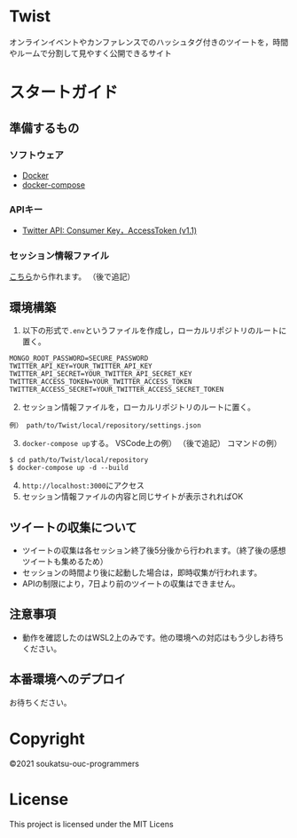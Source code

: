 # Twist
オンラインイベントやカンファレンスでのハッシュタグ付きのツイートを，時間やルームで分割して見やすく公開できるサイト

# スタートガイド

## 準備するもの
### ソフトウェア
- [Docker](https://docs.docker.com/get-docker/)
- [docker-compose](https://docs.docker.com/compose/install/)
### APIキー
- [Twitter API: Consumer Key，AccessToken (v1.1)](https://developer.twitter.com/en/docs/getting-started)
### セッション情報ファイル
[こちら]()から作れます。
（後で追記）

## 環境構築
1. 以下の形式で`.env`というファイルを作成し，ローカルリポジトリのルートに置く。
```
MONGO_ROOT_PASSWORD=SECURE_PASSWORD
TWITTER_API_KEY=YOUR_TWITTER_API_KEY
TWITTER_API_SECRET=YOUR_TWITTER_API_SECRET_KEY
TWITTER_ACCESS_TOKEN=YOUR_TWITTER_ACCESS_TOKEN
TWITTER_ACCESS_SECRET=YOUR_TWITTER_ACCESS_SECRET_TOKEN
```
2. セッション情報ファイルを，ローカルリポジトリのルートに置く。
```
例） path/to/Twist/local/repository/settings.json
```
3. `docker-compose up`する。
VSCode上の例）
（後で追記）
コマンドの例）
```[bash]
$ cd path/to/Twist/local/repository
$ docker-compose up -d --build
```
4. `http://localhost:3000`にアクセス
5. セッション情報ファイルの内容と同じサイトが表示されればOK

## ツイートの収集について
- ツイートの収集は各セッション終了後5分後から行われます。（終了後の感想ツイートも集めるため）  
- セッションの時間より後に起動した場合は，即時収集が行われます。
- APIの制限により，7日より前のツイートの収集はできません。

## 注意事項
- 動作を確認したのはWSL2上のみです。他の環境への対応はもう少しお待ちください。

## 本番環境へのデプロイ
お待ちください。

# Copyright
©2021 soukatsu-ouc-programmers

# License
This project is licensed under the MIT Licens

